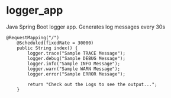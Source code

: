 # logger_app

Java Spring Boot logger app. 
Generates log messages every 30s  

```
@RequestMapping("/")
    @Scheduled(fixedRate = 30000)
    public String index() {
        logger.trace("Sample TRACE Message");
        logger.debug("Sample DEBUG Message");
        logger.info("Sample INFO Message");
        logger.warn("Sample WARN Message");
        logger.error("Sample ERROR Message");

        return "Check out the Logs to see the output...";
    }
```
